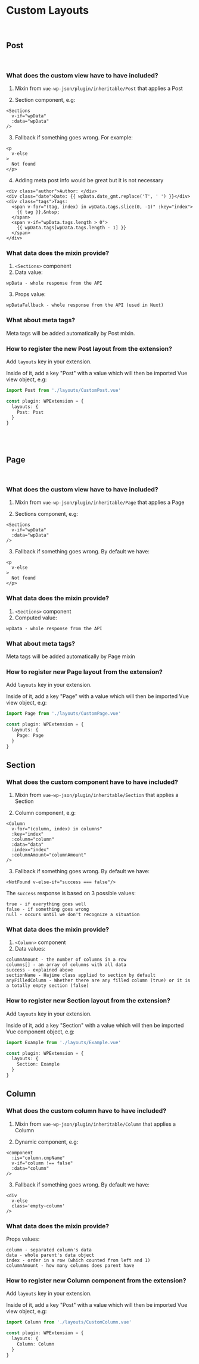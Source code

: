 # Custom Layouts

<br>

## Post

<br>

### What does the custom view have to have included?

1. Mixin from ```vue-wp-json/plugin/inheritable/Post``` that applies a Post 

2. Section component, e.g:
```vue
<Sections
  v-if="wpData"
  :data="wpData"
/>
```
3. Fallback if something goes wrong. For example:
```vue
<p
  v-else
>
  Not found
</p>
```

4. Adding meta post info would be great but it is not necessary
```vue
<div class="author">Author: </div>
<div class="date">Date: {{ wpData.date_gmt.replace('T', ' ') }}</div>
<div class="tags">Tags: 
  <span v-for="(tag, index) in wpData.tags.slice(0, -1)" :key="index">
    {{ tag }},&nbsp;
  </span>
  <span v-if="wpData.tags.length > 0">
    {{ wpData.tags[wpData.tags.length - 1] }}
  </span>
</div>
```

### What data does the mixin provide?

1. `<Sections>` component
2. Data value:

```
wpData - whole response from the API
```
3. Props value:

```
wpDataFallback - whole response from the API (used in Nuxt)
```

### What about meta tags?
Meta tags will be added automatically by Post mixin.

### How to register the new Post layout from the extension?

Add `layouts` key in your extension.

Inside of it, add a key "Post" with a value which will then be imported Vue view object, e.g:

```ts
import Post from './layouts/CustomPost.vue'

const plugin: WPExtension = {
  layouts: {
    Post: Post
  }
}
```

<br>

<br>

## Page

<br>

### What does the custom view have to have included?

1. Mixin from ```vue-wp-json/plugin/inheritable/Page``` that applies a Page 

2. Sections component, e.g:
```vue
<Sections
  v-if="wpData"
  :data="wpData"
/>
```
3. Fallback if something goes wrong. By default we have:
```vue
<p
  v-else
>
  Not found
</p>
```

### What data does the mixin provide?

1. `<Sections>` component
2. Computed value:

```
wpData - whole response from the API
```

### What about meta tags?
Meta tags will be added automatically by Page mixin

### How to register new Page layout from the extension?

Add `layouts` key in your extension.

Inside of it, add a key "Page" with a value which will then be imported Vue view object, e.g:

```ts
import Page from './layouts/CustomPage.vue'

const plugin: WPExtension = {
  layouts: {
    Page: Page
  }
}
```

## Section

### What does the custom component have to have included?

1. Mixin from ```vue-wp-json/plugin/inheritable/Section``` that applies a Section 

2. Column component, e.g:
```vue
<Column
  v-for="(column, index) in columns"
  :key="index"
  :column="column"
  :data="data"
  :index="index"
  :columnAmount="columnAmount"
/>
```
3. Fallback if something goes wrong. By default we have:
```vue
<NotFound v-else-if="success === false"/>
```

The `success` response is based on 3 possible values:

```
true - if everything goes well   
false - if something goes wrong   
null - occurs until we don't recognize a situation
```

### What data does the mixin provide?

1. `<Column>` component
2. Data values:

```
columnAmount - the number of columns in a row
columns[] - an array of columns with all data
success - explained above
sectionName - Hajime class applied to section by default
anyFilledColumn - Whether there are any filled column (true) or it is a totally empty section (false)
```

### How to register new Section layout from the extension?

Add `layouts` key in your extension.

Inside of it, add a key "Section" with a value which will then be imported Vue component object, e.g:

```ts
import Example from './layouts/Example.vue'

const plugin: WPExtension = {
  layouts: {
    Section: Example
  }
}
```

## Column

### What does the custom column have to have included?

1. Mixin from ```vue-wp-json/plugin/inheritable/Column``` that applies a Column 

2. Dynamic component, e.g:
```vue
<component
  :is="column.cmpName"
  v-if="column !== false"
  :data="column"
/>
```
3. Fallback if something goes wrong. By default we have:
```vue
<div 
  v-else
  class='empty-column'
/>
```

### What data does the mixin provide?

Props values:

```
column - separated column's data
data - whole parent's data object
index - order in a row (which counted from left and 1)
columnAmount - how many columns does parent have
```

### How to register new Column component from the extension?

Add `layouts` key in your extension.

Inside of it, add a key "Post" with a value which will then be imported Vue view object, e.g:

```ts
import Column from './layouts/CustomColumn.vue'

const plugin: WPExtension = {
  layouts: {
    Column: Column
  }
}
```
